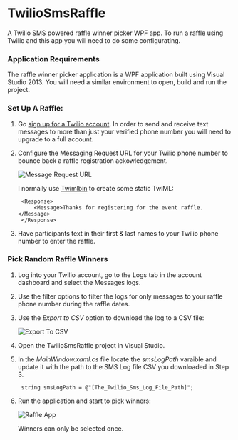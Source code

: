 TwilioSmsRaffle
===============

A Twilio SMS powered raffle winner picker WPF app.  To run a raffle using Twilio and this app you will need to do some configurating.

### Application Requirements

The raffle winner picker application is a WPF application built using Visual Studio 2013.  You will need a similar environment to open, build and run the project.

### Set Up A Raffle:

1. Go [sign up for a Twilio account](https://www.twilio.com/try-twilio).  In order to send and receive text messages to more than just your verified phone number you will need to upgrade to a full account.
2. Configure the Messaging Request URL for your Twilio phone number to bounce back a raffle registration ackowledgement. 

    ![Message Request URL](http://i.imgur.com/gGX938p.png)

    I normally use [Twimlbin](http://twimlbin.com/) to create some static TwiML:

        <Response>
            <Message>Thanks for registering for the event raffle.</Message>
        </Response>
    
3. Have participants text in their first & last names to your Twilio phone number to enter the raffle.

### Pick Random Raffle Winners

1. Log into your Twilio account, go to the Logs tab in the account dashboard and select the Messages logs.
2. Use the filter options to filter the logs for only messages to your raffle phone number during the raffle dates.
3. Use the _Export to CSV_ option to download the log to a CSV file:

    ![Export To CSV](http://i.imgur.com/wnoNwaI.png)

4. Open the TwilioSmsRaffle project in Visual Studio.
5. In the _MainWindow.xaml.cs_ file locate the _smsLogPath_ varaible and update it with the path to the SMS Log file CSV you downloaded in Step 3.

        string smsLogPath = @"[The_Twilio_Sms_Log_File_Path]";
    
6. Run the application and start to pick winners:

    ![Raffle App](http://i.imgur.com/LhatnDX.png)
    
    Winners can only be selected once.
